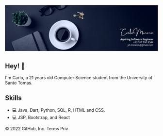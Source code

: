 <h1 align="center">
  <img src="https://github.com/Crufixs/Crufixs/blob/main/Carlo%20Minano%20(1).png" alt="Carlo Minano" />
</h1>

## Hey! 👋
I'm Carlo, a 21 years old Computer Science student from the University of Santo Tomas.

## Skills
- 💻 Java, Dart, Python, SQL, R, HTML and CSS.
- 💻 JSP, Bootstrap, and React

© 2022 GitHub, Inc.
Terms
Priv
